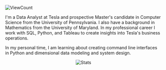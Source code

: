 ![ViewCount](https://views.whatilearened.today/views/github/johnk726/johnk726.svg?cache=remove)

I'm a Data Analyst at Tesla and prospective Master\'s candidate in Computer Science from the University of Pennsylvania. I also have a background in Mathematics from the University of Maryland. In my professional career I work with SQL, Python, and Tableau to create insights into Tesla's business operations.

In my personal time, I am learning about creating command line interfaces in Python and dimensional data modeling and system design. 

<p align="center">
  <img title="Stats" src="https://github-readme-stats.vercel.app/api?username=johnk726&show_icons=true&theme=vue-dark"/>
</p>
